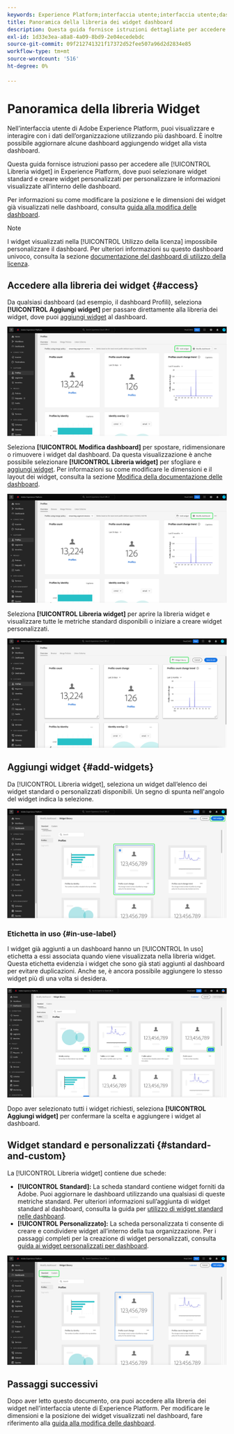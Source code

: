 ```yaml
---
keywords: Experience Platform;interfaccia utente;interfaccia utente;dashboard;dashboard;profili;segmenti;destinazioni;utilizzo licenza
title: Panoramica della libreria dei widget dashboard
description: Questa guida fornisce istruzioni dettagliate per accedere alla libreria dei widget in Adobe Experience Platform.
exl-id: 1d33e3ea-a8a8-4a09-8bd9-2e04ecedebdc
source-git-commit: 09f212741321f17372d52fee507a96d2d2834e85
workflow-type: tm+mt
source-wordcount: '516'
ht-degree: 0%

---
```


# Panoramica della libreria Widget

Nell’interfaccia utente di Adobe Experience Platform, puoi visualizzare e interagire con i dati dell’organizzazione utilizzando più dashboard. È inoltre possibile aggiornare alcune dashboard aggiungendo widget alla vista dashboard.

Questa guida fornisce istruzioni passo per accedere alle [!UICONTROL Libreria widget] in Experience Platform, dove puoi selezionare widget standard e creare widget personalizzati per personalizzare le informazioni visualizzate all’interno delle dashboard.

Per informazioni su come modificare la posizione e le dimensioni dei widget già visualizzati nelle dashboard, consulta [guida alla modifica delle dashboard](modify.md).

>[!NOTE]
>
>I widget visualizzati nella [!UICONTROL Utilizzo della licenza] impossibile personalizzare il dashboard. Per ulteriori informazioni su questo dashboard univoco, consulta la sezione [documentazione del dashboard di utilizzo della licenza](../guides/license-usage.md).

## Accedere alla libreria dei widget {#access}

Da qualsiasi dashboard (ad esempio, il dashboard Profili), seleziona **[!UICONTROL Aggiungi widget]** per passare direttamente alla libreria dei widget, dove puoi [aggiungi widget](#add-widgets) al dashboard.

![La scheda Panoramica del dashboard Profili con il pulsante Aggiungi widget evidenziato.](../images/customization/profiles-overview-add-widget.png)

Seleziona **[!UICONTROL Modifica dashboard]** per spostare, ridimensionare o rimuovere i widget dal dashboard. Da questa visualizzazione è anche possibile selezionare **[!UICONTROL Libreria widget]** per sfogliare e [aggiungi widget](#add-widgets). Per informazioni su come modificare le dimensioni e il layout dei widget, consulta la sezione [Modifica della documentazione delle dashboard](./modify.md).

![Panoramica del dashboard Profili con il dashboard Modifica evidenziato.](../images/customization/modify-dashboard.png)

Seleziona **[!UICONTROL Libreria widget]** per aprire la libreria widget e visualizzare tutte le metriche standard disponibili o iniziare a creare widget personalizzati.

![La vista Modifica dashboard con Libreria widget evidenziata.](../images/customization/widget-library-button.png)

## Aggiungi widget {#add-widgets}

Da [!UICONTROL Libreria widget], seleziona un widget dall’elenco dei widget standard o personalizzati disponibili. Un segno di spunta nell&#39;angolo del widget indica la selezione.

![La libreria dei widget con un widget selezionato ed il segno di spunta evidenziato.](../images/customization/confirm-selected-widget-to-add.png)

### Etichetta in uso {#in-use-label}

I widget già aggiunti a un dashboard hanno un [!UICONTROL In uso] etichetta a essi associata quando viene visualizzata nella libreria widget. Questa etichetta evidenzia i widget che sono già stati aggiunti al dashboard per evitare duplicazioni. Anche se, è ancora possibile aggiungere lo stesso widget più di una volta si desidera.

![La libreria dei widget con l&#39;etichetta in-use evidenziata.](../images/customization/in-use-label.png)

Dopo aver selezionato tutti i widget richiesti, seleziona **[!UICONTROL Aggiungi widget]** per confermare la scelta e aggiungere i widget al dashboard.

## Widget standard e personalizzati {#standard-and-custom}

La [!UICONTROL Libreria widget] contiene due schede:

* **[!UICONTROL Standard]:** La scheda standard contiene widget forniti da Adobe. Puoi aggiornare le dashboard utilizzando una qualsiasi di queste metriche standard. Per ulteriori informazioni sull’aggiunta di widget standard al dashboard, consulta la guida per [utilizzo di widget standard nelle dashboard](standard-widgets.md).
* **[!UICONTROL Personalizzato]:** La scheda personalizzata ti consente di creare e condividere widget all’interno della tua organizzazione. Per i passaggi completi per la creazione di widget personalizzati, consulta [guida ai widget personalizzati per dashboard](custom-widgets.md).

![La libreria dei widget con le schede standard e personalizzate evidenziate.](../images/customization/widget-library.png)

## Passaggi successivi

Dopo aver letto questo documento, ora puoi accedere alla libreria dei widget nell&#39;interfaccia utente di Experience Platform. Per modificare le dimensioni e la posizione dei widget visualizzati nel dashboard, fare riferimento alla [guida alla modifica delle dashboard](modify.md).
